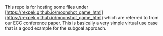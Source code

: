 This repo is for hosting some files under [https://rexpek.github.io/moonshot_game_html](https://rexpek.github.io/moonshot_game_html)
 which are referred to from our ECC conference paper. This is basically a very simple virtual use case that is a good example for the subgoal approach.  
